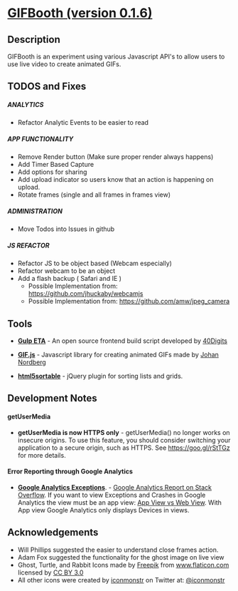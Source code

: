 # <a href="http://sethmac.com/gifbooth/">GIFBooth (version 0.1.6)</a>

## Description
GIFBooth is an experiment using various Javascript API's to allow users to use live video to create animated GIFs.


## TODOS and Fixes

##### ANALYTICS
- Refactor Analytic Events to be easier to read

##### APP FUNCTIONALITY
- Remove Render button (Make sure proper render always happens)
- Add Timer Based Capture
- Add options for sharing
- Add upload indicator so users know that an action is happening on upload.
- Rotate frames (single and all frames in frames view)

##### ADMINISTRATION
- Move Todos into Issues in github

##### JS REFACTOR
- Refactor JS to be object based (Webcam especially)
- Refactor webcam to be an object
- Add a flash backup ( Safari and IE )
    - Possible Implementation from: https://github.com/jhuckaby/webcamjs
    - Possible Implementation from: https://github.com/amw/jpeg_camera

## Tools
- **<a href="https://github.com/40Digits/gulp-eta">Gulp ETA</a>** - An open source frontend build script developed by <a href="http://40digits.com/">40Digits</a>

- **<a href="https://jnordberg.github.io/gif.js/">GIF.js</a>** - Javascript library for creating animated GIFs made by <a href="http://johan-nordberg.com/">Johan Nordberg</a>

- **<a href="https://github.com/voidberg/html5sortable">html5sortable</a>** - jQuery plugin for sorting lists and grids.

## Development Notes

#### getUserMedia
- **getUserMedia is now HTTPS only** - getUserMedia() no longer works on insecure origins. To use this feature, you should consider switching your application to a secure origin, such as HTTPS. See <a href="https://goo.gl/rStTGz">https://goo.gl/rStTGz</a> for more details.

#### Error Reporting through Google Analytics
- **<a href="https://developers.google.com/analytics/devguides/collection/analyticsjs/exceptions">Google Analytics Exceptions</a>**. - <a href="http://stackoverflow.com/questions/21718481/report-for-exceptions-from-google-analytics-analytics-js-exception-tracking">Google Analytics Report on Stack Overflow</a>. If you want to view Exceptions and Crashes in Google Analytics the view must be an app view: <a href="https://support.google.com/analytics/answer/2649553#WebVersusAppViews">App View vs Web View</a>. With App view Google Analytics only displays Devices in views.

## Acknowledgements
- Will Phillips suggested the easier to understand close frames action.
- Adam Fox suggested the functionality for the ghost image on live view
- Ghost, Turtle, and Rabbit Icons made by <a href="http://www.freepik.com" title="Freepik">Freepik</a> from <a href="http://www.flaticon.com" title="Flaticon">www.flaticon.com</a> licensed by <a href="http://creativecommons.org/licenses/by/3.0/" title="Creative Commons BY 3.0">CC BY 3.0</a>
- All other icons were created by <a href="http://iconmonstr.com">iconmonstr</a> on Twitter at: <a href="http://twitter.com/iconmonstr" target="_blank"><span class="at">@</span>iconmonstr</a>
